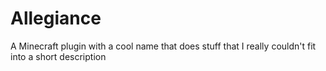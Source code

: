 # Allegiance
A Minecraft plugin with a cool name that does stuff that I really couldn't fit into a short description
